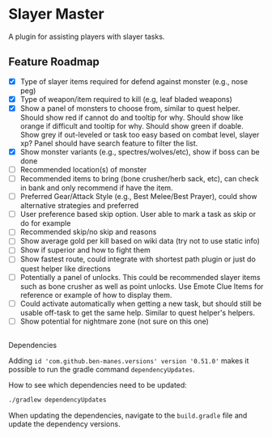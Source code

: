 # Slayer Master

A plugin for assisting players with slayer tasks.

## Feature Roadmap

- [x] Type of slayer items required for defend against monster (e.g., nose peg)
- [x] Type of weapon/item required to kill (e.g, leaf bladed weapons)
- [x] Show a panel of monsters to choose from, similar to quest helper. Should show red if cannot do and tooltip for why. Should show like orange if difficult and tooltip for why. Should show green if doable. Show grey if out-leveled or task too easy based on combat level, slayer xp? Panel should have search feature to filter the list.
- [x] Show monster variants (e.g., spectres/wolves/etc), show if boss can be done
- [ ] Recommended location(s) of monster
- [ ] Recommended items to bring (bone crusher/herb sack, etc), can check in bank and only recommend if have the item.
- [ ] Preferred Gear/Attack Style (e.g., Best Melee/Best Prayer), could show alternative strategies and preferred
- [ ] User preference based skip option. User able to mark a task as skip or do for example
- [ ] Recommended skip/no skip and reasons
- [ ] Show average gold per kill based on wiki data (try not to use static info)
- [ ] Show if superior and how to fight them
- [ ] Show fastest route, could integrate with shortest path plugin or just do quest helper like directions
- [ ] Potentially a panel of unlocks. This could be recommended slayer items such as bone crusher as well as point unlocks. Use Emote Clue Items for reference or example of how to display them.
- [ ] Could activate automatically when getting a new task, but should still be usable off-task to get the same help. Similar to quest helper's helpers.
- [ ] Show potential for nightmare zone (not sure on this one)

## 

Dependencies

Adding `id 'com.github.ben-manes.versions' version '0.51.0'` makes it possible to run the gradle command `dependencyUpdates`.

How to see which dependencies need to be updated:

```cmd
./gradlew dependencyUpdates
```

When updating the dependencies, navigate to the `build.gradle` file and update the dependency versions.
